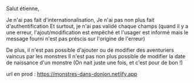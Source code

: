 Salut étienne,

Je n'ai pas fait d'internationalisation,
Je n'ai pas non plus fait d'authentification
Et surtout, je n'ai pas validé chaque champs 
(quand il y a une erreur, l'ajout/modification est empêché et l'usager est informé
mais le message fourni n'est pas préscis sur l'origine de l'erreur)

De plus, il n'est pas possible d'ajouter ou de modifier des aventuriers vaincus par les monstres
Il n'est pas non plus possible de modifier la date de naissance d'un monstre (On nait juste une fois, et c'est pour de bon !)

url en prod : https://monstres-dans-donjon.netlify.app
